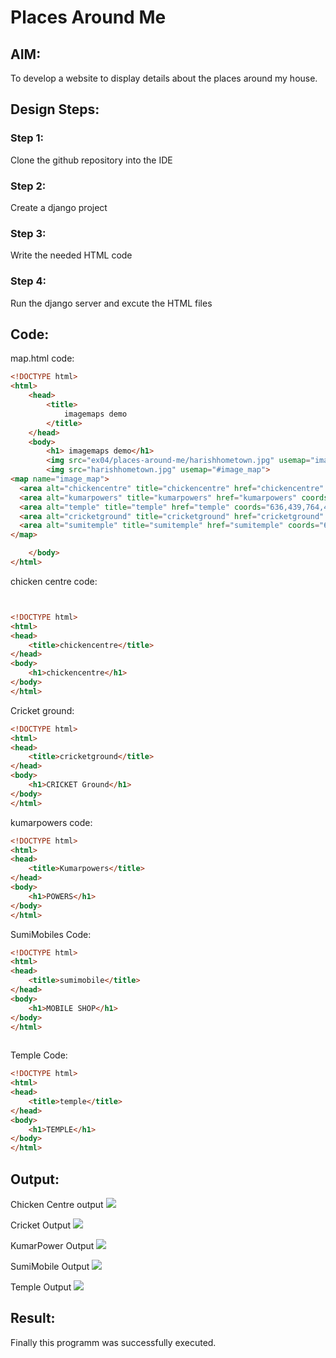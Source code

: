 # Places Around Me
## AIM:
To develop a website to display details about the places around my house.

## Design Steps:

### Step 1:
Clone the github repository into the IDE
### Step 2:
Create a django project
### Step 3:
Write the needed HTML code
### Step 4:
Run the django server and excute the HTML files

## Code:
map.html code:
```html
<!DOCTYPE html>
<html>
    <head>
        <title>
            imagemaps demo
        </title>
    </head>
    <body>
        <h1> imagemaps demo</h1>
        <img src="ex04/places-around-me/harishhometown.jpg" usemap="image.map">
        <img src="harishhometown.jpg" usemap="#image_map">
<map name="image_map">
  <area alt="chickencentre" title="chickencentre" href="chickencentre" coords="584,97,36" shape="circle">
  <area alt="kumarpowers" title="kumarpowers" href="kumarpowers" coords="645,270,53" shape="circle">
  <area alt="temple" title="temple" href="temple" coords="636,439,764,497" shape="rect">
  <area alt="cricketground" title="cricketground" href="cricketground" coords="258,383,408,439" shape="rect">
  <area alt="sumitemple" title="sumitemple" href="sumitemple" coords="668,596,769,631" shape="rect">
</map>

    </body>
</html>
```
chicken centre code:
```html


<!DOCTYPE html>
<html>
<head>
    <title>chickencentre</title>
</head>
<body>
    <h1>chickencentre</h1>
</body>
</html>
```
Cricket ground:
```html
<!DOCTYPE html>
<html>
<head>
    <title>cricketground</title>
</head>
<body>
    <h1>CRICKET Ground</h1> 
</body>
</html>
```
kumarpowers code:
```html
<!DOCTYPE html>
<html>
<head>
    <title>Kumarpowers</title>
</head>
<body>
    <h1>POWERS</h1>
</body>
</html>

```
SumiMobiles Code:
```html
<!DOCTYPE html>
<html>
<head>
    <title>sumimobile</title>
</head>
<body>
    <h1>MOBILE SHOP</h1>
</body>
</html>
 
```
Temple Code:
```html
<!DOCTYPE html>
<html>
<head>
    <title>temple</title>
</head>
<body>
    <h1>TEMPLE</h1>
</body>
</html>

```
## Output:
Chicken Centre output
![](./chicken.png)

Cricket Output 
![](./cricket.png)

KumarPower Output
![](./kumarpowers.png)

SumiMobile Output
![](./sumimobile.png)

Temple Output 
![](./temple.png)

## Result:
Finally this programm was successfully executed.